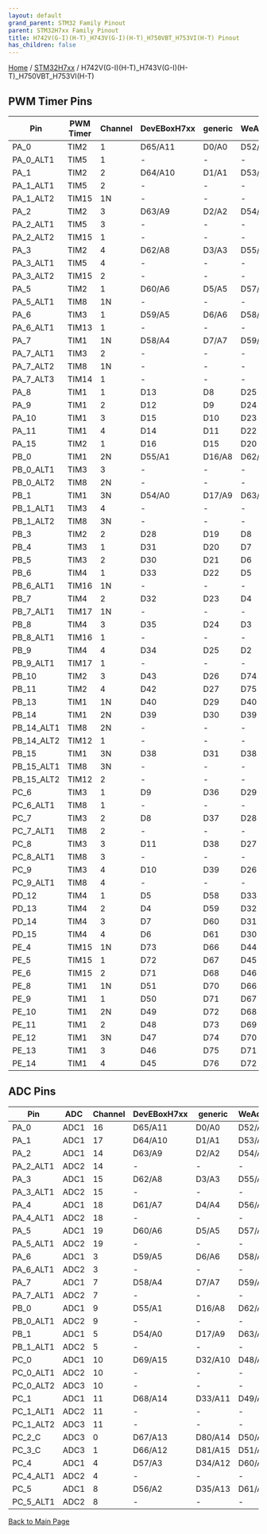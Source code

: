 ```yaml
---
layout: default
grand_parent: STM32 Family Pinout
parent: STM32H7xx Family Pinout
title: H742V(G-I)(H-T)_H743V(G-I)(H-T)_H750VBT_H753VI(H-T) Pinout
has_children: false
---
```


[Home](../../index) / [STM32H7xx](../index) / H742V(G-I)(H-T)_H743V(G-I)(H-T)_H750VBT_H753VI(H-T)

## PWM Timer Pins

| Pin | PWM Timer | Channel | DevEBoxH7xx | generic | WeActMiniH7xx |
| --- | --- | --- | --- | --- | --- |
| PA_0 | TIM2 | 1 | D65/A11 | D0/A0 | D52/A4 |
| PA_0_ALT1 | TIM5 | 1 | - | - | - |
| PA_1 | TIM2 | 2 | D64/A10 | D1/A1 | D53/A5 |
| PA_1_ALT1 | TIM5 | 2 | - | - | - |
| PA_1_ALT2 | TIM15 | 1N | - | - | - |
| PA_2 | TIM2 | 3 | D63/A9 | D2/A2 | D54/A6 |
| PA_2_ALT1 | TIM5 | 3 | - | - | - |
| PA_2_ALT2 | TIM15 | 1 | - | - | - |
| PA_3 | TIM2 | 4 | D62/A8 | D3/A3 | D55/A7 |
| PA_3_ALT1 | TIM5 | 4 | - | - | - |
| PA_3_ALT2 | TIM15 | 2 | - | - | - |
| PA_5 | TIM2 | 1 | D60/A6 | D5/A5 | D57/A9 |
| PA_5_ALT1 | TIM8 | 1N | - | - | - |
| PA_6 | TIM3 | 1 | D59/A5 | D6/A6 | D58/A10 |
| PA_6_ALT1 | TIM13 | 1 | - | - | - |
| PA_7 | TIM1 | 1N | D58/A4 | D7/A7 | D59/A11 |
| PA_7_ALT1 | TIM3 | 2 | - | - | - |
| PA_7_ALT2 | TIM8 | 1N | - | - | - |
| PA_7_ALT3 | TIM14 | 1 | - | - | - |
| PA_8 | TIM1 | 1 | D13 | D8 | D25 |
| PA_9 | TIM1 | 2 | D12 | D9 | D24 |
| PA_10 | TIM1 | 3 | D15 | D10 | D23 |
| PA_11 | TIM1 | 4 | D14 | D11 | D22 |
| PA_15 | TIM2 | 1 | D16 | D15 | D20 |
| PB_0 | TIM1 | 2N | D55/A1 | D16/A8 | D62/A14 |
| PB_0_ALT1 | TIM3 | 3 | - | - | - |
| PB_0_ALT2 | TIM8 | 2N | - | - | - |
| PB_1 | TIM1 | 3N | D54/A0 | D17/A9 | D63/A15 |
| PB_1_ALT1 | TIM3 | 4 | - | - | - |
| PB_1_ALT2 | TIM8 | 3N | - | - | - |
| PB_3 | TIM2 | 2 | D28 | D19 | D8 |
| PB_4 | TIM3 | 1 | D31 | D20 | D7 |
| PB_5 | TIM3 | 2 | D30 | D21 | D6 |
| PB_6 | TIM4 | 1 | D33 | D22 | D5 |
| PB_6_ALT1 | TIM16 | 1N | - | - | - |
| PB_7 | TIM4 | 2 | D32 | D23 | D4 |
| PB_7_ALT1 | TIM17 | 1N | - | - | - |
| PB_8 | TIM4 | 3 | D35 | D24 | D3 |
| PB_8_ALT1 | TIM16 | 1 | - | - | - |
| PB_9 | TIM4 | 4 | D34 | D25 | D2 |
| PB_9_ALT1 | TIM17 | 1 | - | - | - |
| PB_10 | TIM2 | 3 | D43 | D26 | D74 |
| PB_11 | TIM2 | 4 | D42 | D27 | D75 |
| PB_13 | TIM1 | 1N | D40 | D29 | D40 |
| PB_14 | TIM1 | 2N | D39 | D30 | D39 |
| PB_14_ALT1 | TIM8 | 2N | - | - | - |
| PB_14_ALT2 | TIM12 | 1 | - | - | - |
| PB_15 | TIM1 | 3N | D38 | D31 | D38 |
| PB_15_ALT1 | TIM8 | 3N | - | - | - |
| PB_15_ALT2 | TIM12 | 2 | - | - | - |
| PC_6 | TIM3 | 1 | D9 | D36 | D29 |
| PC_6_ALT1 | TIM8 | 1 | - | - | - |
| PC_7 | TIM3 | 2 | D8 | D37 | D28 |
| PC_7_ALT1 | TIM8 | 2 | - | - | - |
| PC_8 | TIM3 | 3 | D11 | D38 | D27 |
| PC_8_ALT1 | TIM8 | 3 | - | - | - |
| PC_9 | TIM3 | 4 | D10 | D39 | D26 |
| PC_9_ALT1 | TIM8 | 4 | - | - | - |
| PD_12 | TIM4 | 1 | D5 | D58 | D33 |
| PD_13 | TIM4 | 2 | D4 | D59 | D32 |
| PD_14 | TIM4 | 3 | D7 | D60 | D31 |
| PD_15 | TIM4 | 4 | D6 | D61 | D30 |
| PE_4 | TIM15 | 1N | D73 | D66 | D44 |
| PE_5 | TIM15 | 1 | D72 | D67 | D45 |
| PE_6 | TIM15 | 2 | D71 | D68 | D46 |
| PE_8 | TIM1 | 1N | D51 | D70 | D66 |
| PE_9 | TIM1 | 1 | D50 | D71 | D67 |
| PE_10 | TIM1 | 2N | D49 | D72 | D68 |
| PE_11 | TIM1 | 2 | D48 | D73 | D69 |
| PE_12 | TIM1 | 3N | D47 | D74 | D70 |
| PE_13 | TIM1 | 3 | D46 | D75 | D71 |
| PE_14 | TIM1 | 4 | D45 | D76 | D72 |


## ADC Pins

| Pin | ADC | Channel | DevEBoxH7xx | generic | WeActMiniH7xx |
| --- | --- | --- | --- | --- | --- |
| PA_0 | ADC1 | 16 | D65/A11 | D0/A0 | D52/A4 |
| PA_1 | ADC1 | 17 | D64/A10 | D1/A1 | D53/A5 |
| PA_2 | ADC1 | 14 | D63/A9 | D2/A2 | D54/A6 |
| PA_2_ALT1 | ADC2 | 14 | - | - | - |
| PA_3 | ADC1 | 15 | D62/A8 | D3/A3 | D55/A7 |
| PA_3_ALT1 | ADC2 | 15 | - | - | - |
| PA_4 | ADC1 | 18 | D61/A7 | D4/A4 | D56/A8 |
| PA_4_ALT1 | ADC2 | 18 | - | - | - |
| PA_5 | ADC1 | 19 | D60/A6 | D5/A5 | D57/A9 |
| PA_5_ALT1 | ADC2 | 19 | - | - | - |
| PA_6 | ADC1 | 3 | D59/A5 | D6/A6 | D58/A10 |
| PA_6_ALT1 | ADC2 | 3 | - | - | - |
| PA_7 | ADC1 | 7 | D58/A4 | D7/A7 | D59/A11 |
| PA_7_ALT1 | ADC2 | 7 | - | - | - |
| PB_0 | ADC1 | 9 | D55/A1 | D16/A8 | D62/A14 |
| PB_0_ALT1 | ADC2 | 9 | - | - | - |
| PB_1 | ADC1 | 5 | D54/A0 | D17/A9 | D63/A15 |
| PB_1_ALT1 | ADC2 | 5 | - | - | - |
| PC_0 | ADC1 | 10 | D69/A15 | D32/A10 | D48/A0 |
| PC_0_ALT1 | ADC2 | 10 | - | - | - |
| PC_0_ALT2 | ADC3 | 10 | - | - | - |
| PC_1 | ADC1 | 11 | D68/A14 | D33/A11 | D49/A1 |
| PC_1_ALT1 | ADC2 | 11 | - | - | - |
| PC_1_ALT2 | ADC3 | 11 | - | - | - |
| PC_2_C | ADC3 | 0 | D67/A13 | D80/A14 | D50/A2 |
| PC_3_C | ADC3 | 1 | D66/A12 | D81/A15 | D51/A3 |
| PC_4 | ADC1 | 4 | D57/A3 | D34/A12 | D60/A12 |
| PC_4_ALT1 | ADC2 | 4 | - | - | - |
| PC_5 | ADC1 | 8 | D56/A2 | D35/A13 | D61/A13 |
| PC_5_ALT1 | ADC2 | 8 | - | - | - |


[Back to Main Page](../../index)